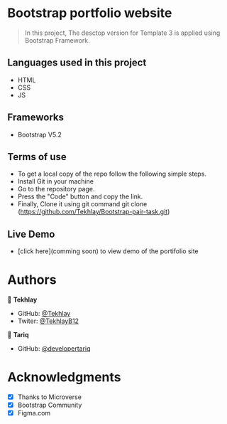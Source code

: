 # Bootstrap portfolio website

> In this project, The desctop version for Template 3 is applied using Bootstrap Framework. 
## Languages used in this project

- HTML
- CSS
- JS

## Frameworks

- Bootstrap V5.2

## Terms of use

- To get a local copy of the repo follow the following simple steps.
- Install Git in your machine
- Go to the repository page.
- Press the "Code" button and copy the link.
- Finally, Clone it using git command git clone (https://github.com/Tekhlay/Bootstrap-pair-task.git)

## Live Demo

- [click here](comming soon) to view demo of the portifolio site 

# Authors

👤 **Tekhlay**

- GitHub: [@Tekhlay](https://github.com/Tekhlay)
- Twiter: [@TekhlayB12](https://twitter.com/TekhlayB12)

👤 **Tariq**

- GitHub: [@developertariq](https://github.com/developertariq)

# Acknowledgments

- [x] Thanks to Microverse 
- [x] Bootstrap Community
- [x] Figma.com

